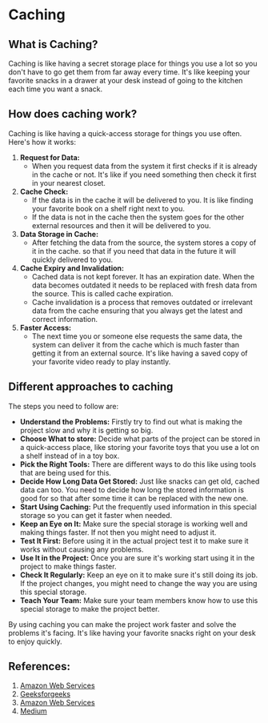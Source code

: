 # Caching

## What is Caching?
Caching is like having a secret storage place for things you use a lot so you don't have to go get them from far away every time. It's like keeping your favorite snacks in a drawer at your desk instead of going to the kitchen each time you want a snack.

## How does caching work?
Caching is like having a quick-access storage for things you use often. Here's how it works:
1. **Request for Data:** 
   * When you request data from the system it first checks if it is already in the cache or not. It's like if you need something then check it first in your nearest closet.
2. **Cache Check:** 
   * If the data is in the cache it will be delivered to you. It is like finding your favorite book on a shelf right next to you.
   * If the data is not in the cache then the system goes for the other external resources and then it will be delivered to you. 
3. **Data Storage in Cache:** 
   * After fetching the data from the source, the system stores a copy of it in the cache. so that if you need that data in the future it will quickly delivered to you.
4. **Cache Expiry and Invalidation:**
   * Cached data is not kept forever. It has an expiration date. When the data becomes outdated it needs to be replaced with fresh data from the source. This is called cache expiration.
   * Cache invalidation is a process that removes outdated or irrelevant data from the cache ensuring that you always get the latest and correct information.
5. **Faster Access:**
   * The next time you or someone else requests the same data, the system can deliver it from the cache which is much faster than getting it from an external source. It's like having a saved copy of your favorite video ready to play instantly.
 
 
## Different approaches to caching
The steps you need to follow are:

* **Understand the Problems:** Firstly try to find out what is making the project slow and why it is getting so big. 
* **Choose What to store:** Decide what parts of the project can be stored in a quick-access place, like storing your favorite toys that you use a lot on a shelf instead of in a toy box.
* **Pick the Right Tools:** There are different ways to do this like using tools that are being used for this.
* **Decide How Long Data Get Stored:** Just like snacks can get old, cached data can too. You need to decide how long the stored information is good for so that after some time it can be replaced with the new one.
* **Start Using Caching:** Put the frequently used information in this special storage so you can get it faster when needed.
* **Keep an Eye on It:** Make sure the special storage is working well and making things faster. If not then you might need to adjust it.
* **Test It First:** Before using it in the actual project test it to make sure it works without causing any problems.
* **Use It in the Project:** Once you are sure it's working start using it in the project to make things faster.
* **Check It Regularly:** Keep an eye on it to make sure it's still doing its job. If the project changes, you might need to change the way you are using this special storage.
* **Teach Your Team:** Make sure your team members know how to use this special storage to make the project better.
     
By using caching you can make the project work faster and solve the problems it's facing. It's like having your favorite snacks right on your desk to enjoy quickly.


## References:
1. [Amazon Web Services](https://aws.amazon.com/caching/)
2. [Geeksforgeeks](https://www.geeksforgeeks.org/system-design-horizontal-and-vertical-scaling/)
3. [Amazon Web Services](https://docs.aws.amazon.com/whitepapers/latest/database-caching-strategies-using-redis/caching-patterns.html)
4. [Medium](https://medium.com/@mmoshikoo/cache-strategies-996e91c80303)
